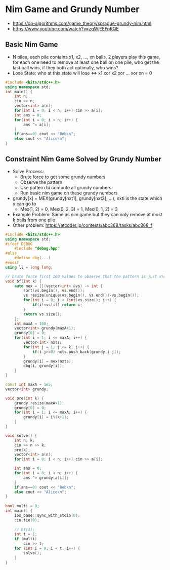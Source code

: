 # Nim Game and Grundy Number
* https://cp-algorithms.com/game_theory/sprague-grundy-nim.html
* https://www.youtube.com/watch?v=zqWjEEFpKQE

## Basic Nim Game
* N piles, each pile contains x1, x2, ..., xn balls, 2 players play this game, for each one need to remove at least one ball on one pile, who get the last ball wins, if they both act optimally, who wins?
* Lose State: who at this state will lose <=> x1 xor x2 xor ... xor xn = 0
``` cpp
#include <bits/stdc++.h>
using namespace std;
int main() {
    int n;
    cin >> n;
    vector<int> a(n);
    for(int i = 0; i < n; i++) cin >> a[i]; 
    int ans = 0;
    for(int i = 0; i < n; i++) {
        ans ^= a[i];
    }
    if(ans==0) cout << "Bob\n";
    else cout << "Alice\n";
}
```

## Constraint Nim Game Solved by Grundy Number
* Solve Process:
    + Brute force to get some grundy numbers
    + Observe the pattern
    + Use pattern to compute all grundy numbers
    + Run basic nim game on these grundy numbers
* grundy[x] = MEX(grundy[nxt1], grundy[nxt2], ...), nxti is the state which x can go to
    + Mex(1, 2) = 0, Mex(0, 2, 3) = 1, Mex(0, 1, 2) = 3
* Example Problem: Same as nim game but they can only remove at most k balls from one pile
* Other problem: https://atcoder.jp/contests/abc368/tasks/abc368_f
``` cpp
#include <bits/stdc++.h>
using namespace std;
#ifdef DEBUG
    #include "debug.hpp"
#else
    #define dbg(...)
#endif
using ll = long long;

// brute force first 100 values to observe that the pattern is just x%(k+1)
void bf(int k) {
    auto mex = [](vector<int> &vs) -> int {
        sort(vs.begin(), vs.end());
        vs.resize(unique(vs.begin(), vs.end())-vs.begin());
        for(int i = 0; i < (int)vs.size(); i++) {
            if(i!=vs[i]) return i;
        }
        return vs.size();
    };
    int maxA = 100;
    vector<int> grundy(maxA+1);
    grundy[0] = 0;
    for(int i = 1; i <= maxA; i++) {
        vector<int> nxts;
        for(int j = 1; j <= k; j++) {
            if(i-j>=0) nxts.push_back(grundy[i-j]);
        }
        grundy[i] = mex(nxts);
        dbg(i, grundy[i]);
    }
}

const int maxA = 1e5;
vector<int> grundy;

void pre(int k) {
    grundy.resize(maxA+1);
    grundy[0] = 0;
    for(int i = 1; i <= maxA; i++) {
        grundy[i] = i%(k+1);
    }
}

void solve() {
    int n, k;
    cin >> n >> k;
    pre(k);
    vector<int> a(n);
    for(int i = 0; i < n; i++) cin >> a[i];

    int ans = 0;
    for(int i = 0; i < n; i++) {
        ans ^= grundy[a[i]];
    }
    if(ans==0) cout << "Bob\n";
    else cout << "Alice\n";
}
 
bool multi = 0;
int main() {
    ios_base::sync_with_stdio(0);
    cin.tie(0);
 
    // bf(4);
    int t = 1;
    if (multi)
        cin >> t;
    for (int i = 0; i < t; i++) {
        solve();
    }
}
```
